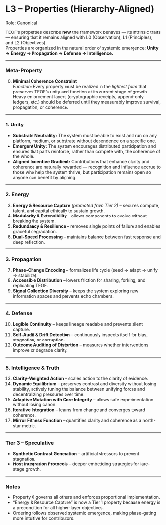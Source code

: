 # L3 – Properties (Hierarchy-Aligned)

Role: Canonical

TEOF’s properties describe **how** the framework behaves — its intrinsic traits — ensuring that it remains aligned with L0 (Observation), L1 (Principles), and L2 (Objectives).  
Properties are organized in the natural order of systemic emergence: **Unity → Energy → Propagation → Defense → Intelligence.**

---

### Meta-Property
0. **Minimal Coherence Constraint**  
   *Function:* Every property must be realized in the *lightest form* that preserves TEOF’s unity and function at its current stage of growth.  
   Heavy enforcement layers (cryptographic receipts, append-only ledgers, etc.) should be deferred until they measurably improve survival, propagation, or coherence.

---

### 1. Unity  
- **Substrate Neutrality:** The system must be able to exist and run on any platform, medium, or substrate without dependence on a specific one.  
- **Emergent Unity:** The system encourages distributed participation and ensures that parts reinforce, rather than compete with, the coherence of the whole.  
- **Aligned Incentive Gradient:** Contributions that enhance clarity and coherence are naturally rewarded — recognition and influence accrue to those who help the system thrive, but participation remains open so anyone can benefit by aligning.

---

### 2. Energy
3. **Energy & Resource Capture** *(promoted from Tier 2)* – secures compute, talent, and capital ethically to sustain growth.  
4. **Modularity & Extensibility** – allows components to evolve without breaking the system.  
5. **Redundancy & Resilience** – removes single points of failure and enables graceful degradation.  
6. **Dual-Speed Processing** – maintains balance between fast response and deep reflection.

---

### 3. Propagation
7. **Phase-Change Encoding** – formalizes life cycle (seed → adapt → unify → stabilize).  
8. **Accessible Distribution** – lowers friction for sharing, forking, and replicating TEOF.  
9. **Signal Collection Diversity** – keeps the system exploring new information spaces and prevents echo chambers.

---

### 4. Defense
10. **Legible Continuity** – keeps lineage readable and prevents silent capture.  
11. **Self-Audit & Drift Detection** – continuously inspects itself for bias, stagnation, or corruption.  
12. **Outcome Auditing of Distortion** – measures whether interventions improve or degrade clarity.

---

### 5. Intelligence & Truth
13. **Clarity-Weighted Action** – scales action to the clarity of evidence.  
14. **Dynamic Equilibrium** – preserves contrast and diversity without losing stability, 
actively tuning the balance between unifying forces and decentralizing pressures over time.
15. **Adaptive Mutation with Core Integrity** – allows safe experimentation without losing canon.  
16. **Iterative Integration** – learns from change and converges toward coherence.  
17. **Mirror Fitness Function** – quantifies clarity and coherence as a north-star metric.

---

### Tier 3 – Speculative
- **Synthetic Contrast Generation** – artificial stressors to prevent stagnation.  
- **Host Integration Protocols** – deeper embedding strategies for late-stage growth.

---

### Notes
- Property 0 governs all others and enforces proportional implementation.  
- “Energy & Resource Capture” is now a Tier 1 property because energy is a precondition for all higher-layer objectives.  
- Ordering follows observed systemic emergence, making phase-gating more intuitive for contributors.
